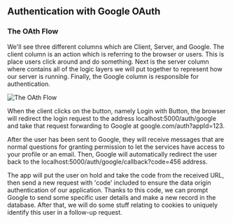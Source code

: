 ## Authentication with Google OAuth

### The OAth Flow

We'll see three different columns which are Client, Server, and Google. The client column is an action which is referring to the browser or users. This is place users click around and do something. Next is the server column where contains all of the logic layers we will put together to represent how our server is running. Finally, the Google column is responsible for authentication.

![The OAth Flow](https://p142.p3.n0.cdn.getcloudapp.com/items/yAuYpw2L/Image%202020-07-26%20at%2010.26.42%20PM.png)

When the client clicks on the button, namely Login with Button, the browser will redirect the login request to the address localhost:5000/auth/google and take that request forwarding to Google at google.com/auth?appId=123.

After the user has been sent to Google, they will receive messages that are normal questions for granting permission to let the services have access to your profile or an email. Then, Google will automatically redirect the user back to the localhost:5000/auth/google/callback?code=456 address.

The app will put the user on hold and take the code from the received URL, then send a new request with 'code' included to ensure the data origin authentication of our application. Thanks to this code, we can prompt Google to send some specific user details and make a new record in the database. After that, we will do some stuff relating to cookies to uniquely identify this user in a follow-up request.
